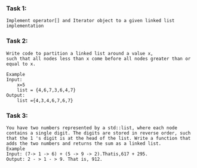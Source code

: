 ### **Task 1:**
    Implement operator[] and Iterator object to a given linked list implementation

### **Task 2:**
    Write code to partition a linked list around a value x,
    such that all nodes less than x come before all nodes greater than or equal to x.

    Example
    Input:
        x=5
        list = {4,6,7,3,6,4,7}
    Output:
        list ={4,3,4,6,7,6,7}

### **Task 3:**
    You have two numbers represented by a std::list, where each node contains a single digit. The digits are stored in reverse order, such that the 1 's digit is at the head of the list. Write a function that adds the two numbers and returns the sum as a linked list. 
    Example 
    Input: (7-> 1 -> 6) + (5 -> 9 -> 2).Thatis,617 + 295. 
    Output: 2 - > 1 - > 9. That is, 912.

